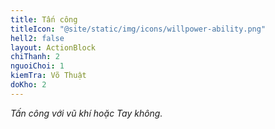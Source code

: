 ```yaml
---
title: Tấn công
titleIcon: "@site/static/img/icons/willpower-ability.png"
hell2: false
layout: ActionBlock
chiThanh: 2
nguoiChoi: 1
kiemTra: Võ Thuật
doKho: 2
---
```


*Tấn công với vũ khí hoặc Tay không.*